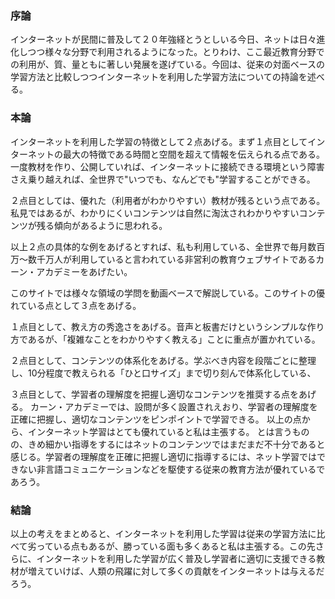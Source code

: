 ### 序論

インターネットが民間に普及して２０年強経とうとしいる今日、ネットは日々進化しつつ様々な分野で利用されるようになった。とりわけ、ここ最近教育分野での利用が、質、量ともに著しい発展を遂げている。今回は、従来の対面ベースの学習方法と比較しつつインターネットを利用した学習方法についての持論を述べる。

### 本論
インターネットを利用した学習の特徴として２点あげる。まず１点目としてインターネットの最大の特徴である時間と空間を超えて情報を伝えられる点である。一度教材を作り、公開していれば、インターネットに接続できる環境という障害さえ乗り越えれば、全世界で"いつでも、なんどでも"学習することができる。

２点目としては、優れた（利用者がわかりやすい）教材が残るという点である。私見ではあるが、わかりにくいコンテンツは自然に淘汰されわかりやすいコンテンツが残る傾向があるように思われる。

以上２点の具体的な例をあげるとすれば、私も利用している、全世界で毎月数百万～数千万人が利用していると言われている非営利の教育ウェブサイトであるカーン・アカデミーをあげたい。

このサイトでは様々な領域の学問を動画ベースで解説している。このサイトの優れている点として３点をあげる。

１点目として、教え方の秀逸さをあげる。音声と板書だけというシンプルな作り方であるが、「複雑なことをわかりやすく教える」ことに重点が置かれている。

２点目として、コンテンツの体系化をあげる。学ぶべき内容を段階ごとに整理し、10分程度で教えられる「ひと口サイズ」まで切り刻んで体系化している、

３点目として、学習者の理解度を把握し適切なコンテンツを推奨する点をあげる。
カーン・アカデミーでは、設問が多く設置されえおり、学習者の理解度を正確に把握し、適切なコンテンツをピンポイントで学習できる。
以上の点から、インターネット学習はとても優れていると私は主張する。
とは言うものの、きめ細かい指導をするにはネットのコンテンツではまだまだ不十分であると感じる。学習者の理解度を正確に把握し適切に指導するには、ネット学習ではできない非言語コミュニケーションなどを駆使する従来の教育方法が優れているであろう。

### 結論
以上の考えをまとめると、インターネットを利用した学習は従来の学習方法に比べて劣っている点もあるが、勝っている面も多くあると私は主張する。この先さらに、インターネットを利用した学習が広く普及し学習者に適切に支援できる教材が増えていけば、人類の飛躍に対して多くの貢献をインターネットは与えるだろう。
